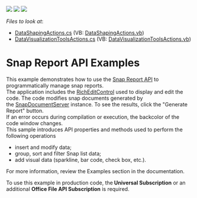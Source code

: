 <!-- default badges list -->
![](https://img.shields.io/endpoint?url=https://codecentral.devexpress.com/api/v1/VersionRange/128608937/22.1.3%2B)
[![](https://img.shields.io/badge/Open_in_DevExpress_Support_Center-FF7200?style=flat-square&logo=DevExpress&logoColor=white)](https://supportcenter.devexpress.com/ticket/details/T429162)
[![](https://img.shields.io/badge/📖_How_to_use_DevExpress_Examples-e9f6fc?style=flat-square)](https://docs.devexpress.com/GeneralInformation/403183)
<!-- default badges end -->
<!-- default file list -->
*Files to look at*:

* [DataShapingActions.cs](./CS/SnapServerExamples/CodeExamples/DataShapingActions.cs) (VB: [DataShapingActions.vb](./VB/SnapServerExamples/CodeExamples/DataShapingActions.vb))
* [DataVisualizationToolsActions.cs](./CS/SnapServerExamples/CodeExamples/DataVisualizationToolsActions.cs) (VB: [DataVisualizationToolsActions.vb](./VB/SnapServerExamples/CodeExamples/DataVisualizationToolsActions.vb))
<!-- default file list end -->
# Snap Report API Examples


This example demonstrates how to use the <a href="https://documentation.devexpress.com/#DocumentServer/CustomDocument15188">Snap Report API</a> to programmatically manage snap reports.<br>The application includes the <a href="https://documentation.devexpress.com/#WindowsForms/CustomDocument6975">RichEditControl</a> used to display and edit the code. The code modifies snap documents generated by the <a href="https://documentation.devexpress.com/#DocumentServer/clsDevExpressSnapSnapDocumentServertopic">SnapDocumentServer</a> instance. To see the results, click the "Generate Report" button. <br>If an error occurs during compilation or execution, the backcolor of the code window changes.<br>This sample introduces API properties and methods used to perform the following operations

* insert and modify data;
* group, sort and filter Snap list data;
* add visual data (sparkline, bar code, check box, etc.).<br>
<p>For more information, review the Examples section in the documentation.</p>
<p>To use this example in production code, the<strong> Universal Subscription</strong> or an additional <strong>Office File API Subscription</strong> is required.</p>

<br/>


